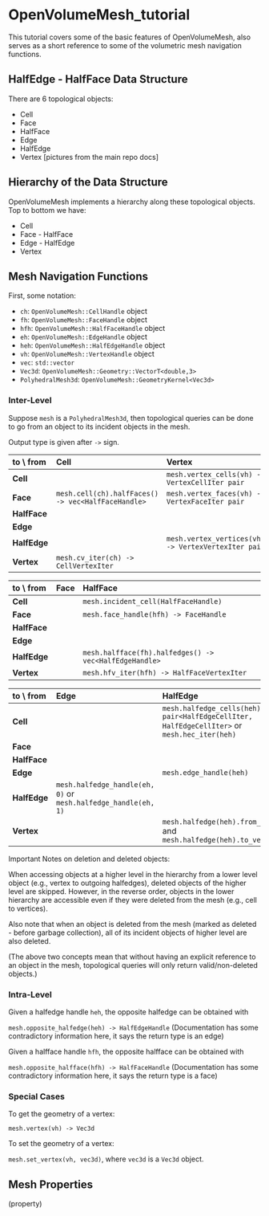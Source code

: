 # OpenVolumeMesh_tutorial
This tutorial covers some of the basic features of OpenVolumeMesh, also serves as a short reference to some of the volumetric mesh navigation functions.

## HalfEdge - HalfFace Data Structure
There are 6 topological objects:
- Cell
- Face
- HalfFace
- Edge
- HalfEdge
- Vertex
[pictures from the main repo docs]

## Hierarchy of the Data Structure
OpenVolumeMesh implements a hierarchy along these topological objects. Top to bottom we have:
- Cell
- Face - HalfFace
- Edge - HalfEdge
- Vertex

## Mesh Navigation Functions
First, some notation:
- `ch`: `OpenVolumeMesh::CellHandle` object
- `fh`: `OpenVolumeMesh::FaceHandle` object
- `hfh`: `OpenVolumeMesh::HalfFaceHandle` object
- `eh`: `OpenVolumeMesh::EdgeHandle` object
- `heh`: `OpenVolumeMesh::HalfEdgeHandle` object
- `vh`: `OpenVolumeMesh::VertexHandle` object
- `vec`: `std::vector`
- `Vec3d`: `OpenVolumeMesh::Geometry::VectorT<double,3>`
- `PolyhedralMesh3d`: `OpenVolumeMesh::GeometryKernel<Vec3d>`

### Inter-Level
Suppose `mesh` is a `PolyhedralMesh3d`, then topological queries can be done to go from an object to its incident objects in the mesh.

Output type is given after `->` sign.

| to \ from     | Cell          | Vertex |
|:------------- |:------------- |:-------|
| **Cell**      |                                                    | `mesh.vertex_cells(vh) -> VertexCellIter pair`|
| **Face**      | `mesh.cell(ch).halfFaces() -> vec<HalfFaceHandle>` | `mesh.vertex_faces(vh) -> VertexFaceIter pair`|
| **HalfFace**  |                                                    | |
| **Edge**      |                                                    | |
| **HalfEdge**  |                                                    | `mesh.vertex_vertices(vh) -> VertexVertexIter pair`|
| **Vertex**    | `mesh.cv_iter(ch) -> CellVertexIter` | |

| to \ from     | Face  |  HalfFace |
|:------------- |:----- |:----------|
| **Cell**      | | `mesh.incident_cell(HalfFaceHandle)` |
| **Face**      | | `mesh.face_handle(hfh) -> FaceHandle` |
| **HalfFace**  | | |
| **Edge**      | | |
| **HalfEdge**  | | `mesh.halfface(fh).halfedges() -> vec<HalfEdgeHandle>` |
| **Vertex**    | | `mesh.hfv_iter(hfh) -> HalfFaceVertexIter` |

| to \ from     | Edge | HalfEdge |
|:------------- |:-----|:---------|
| **Cell**      | | `mesh.halfedge_cells(heh) -> pair<HalfEdgeCellIter, HalfEdgeCellIter>` or `mesh.hec_iter(heh)` |
| **Face**      | | |
| **HalfFace**  | | |
| **Edge**      | | `mesh.edge_handle(heh)` |
| **HalfEdge**  | `mesh.halfedge_handle(eh, 0)` or `mesh.halfedge_handle(eh, 1)` | |
| **Vertex**    | | `mesh.halfedge(heh).from_vertex()` and `mesh.halfedge(heh).to_vertex()` |

Important Notes on deletion and deleted objects:

When accessing objects at a higher level in the hierarchy from a lower level object (e.g., vertex to outgoing halfedges), deleted objects of the higher level are skipped. However, in the reverse order, objects in the lower hierarchy are accessible even if they were deleted from the mesh (e.g., cell to vertices).

Also note that when an object is deleted from the mesh (marked as deleted - before garbage collection), all of its incident objects of higher level are also deleted.

(The above two concepts mean that without having an explicit reference to an object in the mesh, topological queries will only return valid/non-deleted objects.)

### Intra-Level
Given a halfedge handle `heh`, the opposite halfedge can be obtained with

`mesh.opposite_halfedge(heh) -> HalfEdgeHandle` (Documentation has some contradictory information here, it says the return type is an edge)

Given a halfface handle `hfh`, the opposite halfface can be obtained with

`mesh.opposite_halfface(hfh) -> HalfFaceHandle` (Documentation has some contradictory information here, it says the return type is a face)

### Special Cases
To get the geometry of a vertex:

`mesh.vertex(vh) -> Vec3d`

To set the geometry of a vertex:

`mesh.set_vertex(vh, vec3d)`, where `vec3d` is a `Vec3d` object.

## Mesh Properties
(property)
